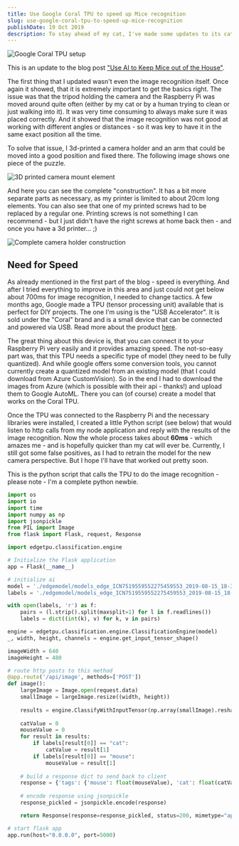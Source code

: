 ```yaml
---
title: Use Google Coral TPU to speed up Mice recognition
slug: use-google-coral-tpu-to-speed-up-mice-recognition
publishDate: 19 Oct 2019
description: To stay ahead of my cat, I've made some updates to its cat door using Google Coral TPU for faster AI recognition.
---
```


![Google Coral TPU setup](/assets/blog/google-coral-1200.jpg)

This is an update to the blog post ["Use AI to Keep Mice out of the House"](/blog/use-ai-to-keep-mice-out-of-the-house).

The first thing that I updated wasn't even the image recognition itself. Once again it showed, that it is extremely important to get the basics right. The issue was that the tripod holding the camera and the Raspberry Pi was moved around quite often (either by my cat or by a human trying to clean or just walking into it). It was very time consuming to always make sure it was placed correctly. And it showed that the image recognition was not good at working with different angles or distances - so it was key to have it in the same exact position all the time.

To solve that issue, I 3d-printed a camera holder and an arm that could be moved into a good position and fixed there. The following image shows one piece of the puzzle.

![3D printed camera mount element](/assets/blog/3d-element.png)

And here you can see the complete "construction". It has a bit more separate parts as necessary, as my printer is limited to about 20cm long elements. You can also see that one of my printed screws had to be replaced by a regular one. Printing screws is not something I can recommend - but I just didn't have the right screws at home back then - and once you have a 3d printer... ;)

![Complete camera holder construction](/assets/blog/camera-holder.jpg)

## Need for Speed

As already mentioned in the first part of the blog - speed is everything. And after I tried everything to improve in this area and just could not get below about 700ms for image recognition, I needed to change tactics. A few months ago, Google made a TPU (tensor processing unit) available that is perfect for DIY projects. The one I'm using is the "USB Accelerator". It is sold under the "Coral" brand and is a small device that can be connected and powered via USB. Read more about the product [here](https://coral.withgoogle.com/products/accelerator).

The great thing about this device is, that you can connect it to your Raspberry Pi very easily and it provides amazing speed. The not-so-easy part was, that this TPU needs a specific type of model (they need to be fully quantized). And while google offers some conversion tools, you cannot currently create a quantized model from an existing model (that I could download from Azure CustomVision). So in the end I had to download the images from Azure (which is possible with their api - thanks!) and upload them to Google AutoML. There you can (of course) create a model that works on the Coral TPU.

Once the TPU was connected to the Raspberry Pi and the necessary libraries were installed, I created a little Python script (see below) that would listen to http calls from my node application and reply with the results of the image recognition. Now the whole process takes about **60ms** - which amazes me - and is hopefully quicker than my cat will ever be. Currently, I still got some false positives, as I had to retrain the model for the new camera perspective. But I hope I'll have that worked out pretty soon.

This is the python script that calls the TPU to do the image recognition - please note - I'm a complete python newbie.

```python
import os
import io
import time
import numpy as np
import jsonpickle
from PIL import Image
from flask import Flask, request, Response

import edgetpu.classification.engine

# Initialize the Flask application
app = Flask(__name__)

# initialize ai
model = './edgemodel/models_edge_ICN7519559552275459553_2019-08-15_18-34-56-018_edgetpu-tflite_edgetpu_model.tflite'
labels = './edgemodel/models_edge_ICN7519559552275459553_2019-08-15_18-34-56-018_edgetpu-tflite_dict.txt'

with open(labels, 'r') as f:
	pairs = (l.strip().split(maxsplit=1) for l in f.readlines())
	labels = dict((int(k), v) for k, v in pairs)

engine = edgetpu.classification.engine.ClassificationEngine(model)
_, width, height, channels = engine.get_input_tensor_shape()

imageWidth = 640
imageHeight = 480

# route http posts to this method
@app.route('/api/image', methods=['POST'])
def image():
	largeImage = Image.open(request.data)
	smallImage = largeImage.resize((width, height))
	
	results = engine.ClassifyWithInputTensor(np.array(smallImage).reshape(width*height*3), top_k=3)
	
	catValue = 0
	mouseValue = 0
	for result in results:
		if labels[result[0]] == "cat":
			catValue = result[1]
		if labels[result[0]] == "mouse":
			mouseValue = result[1]
	
	# build a response dict to send back to client
	response = {'tags': {'mouse': float(mouseValue), 'cat': float(catValue)}}
	
	# encode response using jsonpickle
	response_pickled = jsonpickle.encode(response)

	return Response(response=response_pickled, status=200, mimetype="application/json")

# start flask app
app.run(host="0.0.0.0", port=5000)
```
